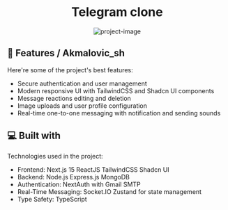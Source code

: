 <h1 align="center" id="title">Telegram clone</h1>

<p align="center"><img src="https://socialify.git.ci/samarbadriddin0v/telegram-clone/image?language=1&amp;owner=1&amp;name=1&amp;stargazers=1&amp;theme=Light" alt="project-image"></p>

  
  
<h2>🧐 Features / Akmalovic_sh</h2>

Here're some of the project's best features:

*   Secure authentication and user management
*   Modern responsive UI with TailwindCSS and Shadcn UI components
*   Message reactions editing and deletion
*   Image uploads and user profile configuration
*   Real-time one-to-one messaging with notification and sending sounds

  
  
<h2>💻 Built with</h2>

Technologies used in the project:

*   Frontend: Next.js 15 ReactJS TailwindCSS Shadcn UI
*   Backend: Node.js Express.js MongoDB
*   Authentication: NextAuth with Gmail SMTP
*   Real-Time Messaging: Socket.IO Zustand for state management
*   Type Safety: TypeScript
